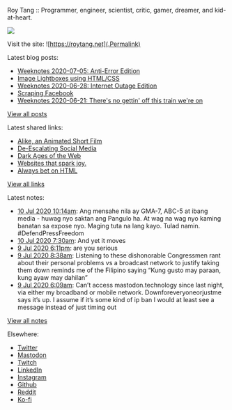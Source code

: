 Roy Tang :: Programmer, engineer, scientist, critic, gamer, dreamer, and kid-at-heart.

![](https://roytang.net/img/profile.jpg)

Visit the site: ![https://roytang.net](.Permalink)

Latest blog posts:
    

- [Weeknotes 2020-07-05: Anti-Error Edition](https://roytang.net/2020/07/weeknotes-07-05/)
- [Image Lightboxes using HTML/CSS](https://roytang.net/2020/07/image-lightboxes-using-html/css/)
- [Weeknotes 2020-06-28: Internet Outage Edition](https://roytang.net/2020/06/weeknotes-06-28/)
- [Scraping Facebook](https://roytang.net/2020/06/scraping-facebook/)
- [Weeknotes 2020-06-21: There&#39;s no gettin&#39; off this train we&#39;re on](https://roytang.net/2020/06/weeknotes-06-21/)

[View all posts](https://roytang.net/blog)

Latest shared links:
    

- [Alike, an Animated Short Film](https://roytang.net/2020/07/alike-an-animated-short-film/)
- [De-Escalating Social Media](https://roytang.net/2020/07/de-escalating-social-media/)
- [Dark Ages of the Web](https://roytang.net/2020/07/dark-ages-of-the-web/)
- [Websites that spark joy.](https://roytang.net/2020/07/websites-that-spark-joy/)
- [Always bet on HTML](https://roytang.net/2020/06/always-bet-on-html/)

[View all links](https://roytang.net/links)

Latest notes:
    

- [10 Jul 2020 10:14am](https://roytang.net/2020/07/1281532170788429825/): Ang mensahe nila ay GMA-7, ABC-5 at ibang media - huwag nyo saktan ang Pangulo ha. At wag na wag nyo kaming banatan sa expose nyo. Maging tuta na lang kayo. Tulad namin. #DefendPressFreedom
- [10 Jul 2020 7:30am](https://roytang.net/2020/07/1281491013878468608/): And yet it moves
- [9 Jul 2020 6:11pm](https://roytang.net/2020/07/1281289961447124994/): are you serious
- [9 Jul 2020 8:38am](https://roytang.net/2020/07/1281145691880878081/): Listening to these dishonorable Congressmen rant about their personal problems vs a broadcast network to justify taking them down reminds me of the Filipino saying &ldquo;Kung gusto may paraan, kung ayaw may dahilan&rdquo;
- [9 Jul 2020 6:09am](https://roytang.net/2020/07/0f0e7126893e7fc999f53de315f79249/): Can&rsquo;t access mastodon.technology since last night, via either my broadband or mobile network. Downforeveryoneorjustme says it&rsquo;s up. I assume if it&rsquo;s some kind of ip ban I would at least see a message instead of just timing out

[View all notes](https://roytang.net/notes)

Elsewhere:

- [Twitter](https://twitter.com/roytang)
- [Mastodon](https://mastodon.technology/@roytang)
- [Twitch](https://twitch.tv/twitchyroy)
- [LinkedIn](https://www.linkedin.com/in/roytang)
- [Instagram](https://instagram.com/roytang0400)
- [Github](https://github.com/roytang)
- [Reddit](https://reddit.com/u/hungryroy)
- [Ko-fi](https://ko-fi.com/roytang)